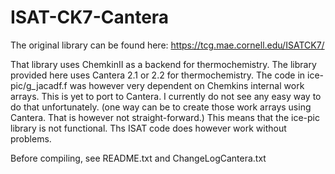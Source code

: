 # ISAT-CK7-Cantera

The original library can be found here: https://tcg.mae.cornell.edu/ISATCK7/

That library uses ChemkinII as a backend for thermochemistry. The library provided here uses Cantera 2.1 or 2.2 for thermochemistry. The code in ice-pic/g_jacadf.f was however very dependent on Chemkins internal work arrays. This is yet to port to Cantera. I currently do not see any easy way to do that unfortunately. (one way can be to create those work arrays using Cantera. That is however not straight-forward.) This means that the ice-pic library is not functional. Ths ISAT code does however work without problems.

Before compiling, see README.txt and ChangeLogCantera.txt
